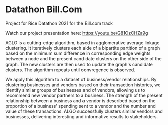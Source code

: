 # Datathon Bill.Com
Project for Rice Datathon 2021 for the Bill.com track

Watch our project presentation here:  https://youtu.be/G81OzCHZa9g

AGLO is a cutting-edge algorithm, based in agglomerative average linkage clustering.  It iteratively clusters each side of a bipartite partition of a graph based on the minimum sum difference in corresponding edge weights between a node and the present candidate clusters on the other side of the graph.  The new clusters are then used to update the graph's candidate clusters.  The algorithm repeats until convregence is observed.

We apply this algorithm to a dataset of business/vendor relationships.  By clustering businesses and vendors based on their transaction histories, we identify similar groups of businesses and of vendors, allowing us to recommend new vendor partners to a business.  The strength of the present relationship between a business and a vendor is described based on the proportion of a business' spending sent to a vendor and the number and value of these transactions.  ALGO successfully clusters similar vendors and businesses, delivering interesting and informative results to stakeholders.
